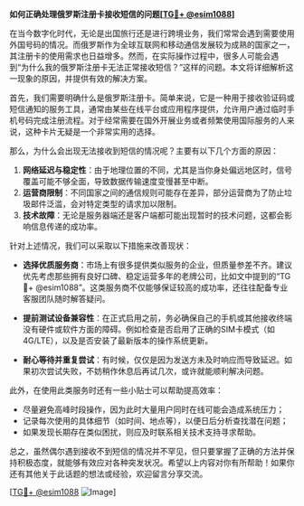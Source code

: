 **如何正确处理俄罗斯注册卡接收短信的问题[[TG💪+ @esim1088](https://t.me/s/esim1088)]**

在当今数字化时代，无论是出国旅行还是进行跨境业务，我们常常会遇到需要使用外国号码的情况。而俄罗斯作为全球互联网和移动通信发展较为成熟的国家之一，其注册卡的使用需求也日益增多。然而，在实际操作过程中，很多人可能会遇到“为什么我的俄罗斯注册卡无法正常接收短信？”这样的问题。本文将详细解析这一现象的原因，并提供有效的解决方案。

首先，我们需要明确什么是俄罗斯注册卡。简单来说，它是一种用于接收验证码或短信通知的服务工具，通常由某些在线平台或应用程序提供，允许用户通过临时手机号码完成注册流程。对于经常需要在国外开展业务或者频繁使用国际服务的人来说，这种卡片无疑是一个非常实用的选择。

那么，为什么会出现无法接收到短信的情况呢？主要有以下几个方面的原因：

1. **网络延迟与稳定性**：由于地理位置的不同，尤其是当你身处偏远地区时，信号覆盖可能不够全面，导致数据传输速度变慢甚至中断。
2. **运营商限制**：不同国家之间的通信规则可能存在差异，部分运营商为了防止垃圾邮件泛滥，会对特定类型的请求加以限制。
3. **技术故障**：无论是服务器端还是客户端都可能出现暂时的技术问题，这都会影响信息传递的成功率。

针对上述情况，我们可以采取以下措施来改善现状：

- **选择优质服务商**：市场上有很多提供类似服务的企业，但质量参差不齐。建议优先考虑那些拥有良好口碑、稳定运营多年的老牌公司，比如文中提到的“TG💪+ @esim1088”。这类服务商不仅能够保证较高的成功率，还往往配备专业客服团队随时解答疑问。
  
- **提前测试设备兼容性**：在正式启用之前，务必确保自己的手机或其他接收终端没有硬件或软件方面的障碍。例如检查是否启用了正确的SIM卡模式（如4G/LTE），以及是否安装了最新版本的操作系统更新。

- **耐心等待并重复尝试**：有时候，仅仅是因为发送方未及时响应而导致延迟。如果初次尝试失败，不妨稍作休息后再试几次，或许就能顺利解决问题。

此外，在使用此类服务时还有一些小贴士可以帮助提高效率：

- 尽量避免高峰时段操作，因为此时大量用户同时在线可能会造成系统压力；
- 记录每次使用的具体细节（如时间、地点等），以便日后分析查找潜在问题；
- 如果发现长期存在类似困扰，则应及时联系相关技术支持寻求帮助。

总之，虽然偶尔遇到接收不到短信的情况并不罕见，但只要掌握了正确的方法并保持积极态度，就能够有效应对各种突发状况。希望以上内容对你有所帮助！如果你还有其他关于此话题的想法或经验，欢迎留言分享交流。

[[TG💪+ @esim1088](https://t.me/s/esim1088) ![Image](https://i.postimg.cc/4NQfJmqS/Snipaste-2025-05-13-00-14-12.png)]